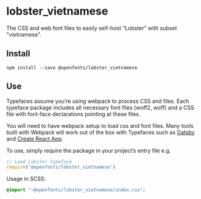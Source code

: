 
# lobster_vietnamese

The CSS and web font files to easily self-host “Lobster” with subset "vietnamese".

## Install

`npm install --save @openfonts/lobster_vietnamese`

## Use

Typefaces assume you’re using webpack to process CSS and files. Each typeface
package includes all necessary font files (woff2, woff) and a CSS file with
font-face declarations pointing at these files.

You will need to have webpack setup to load css and font files. Many tools built
with Webpack will work out of the box with Typefaces such as [Gatsby](https://github.com/gatsbyjs/gatsby)
and [Create React App](https://github.com/facebookincubator/create-react-app).

To use, simply require the package in your project’s entry file e.g.

```javascript
// Load Lobster typeface
require('@openfonts/lobster_vietnamese')
```

Usage in SCSS:
```scss
@import "~@openfonts/lobster_vietnamese/index.css";
```
